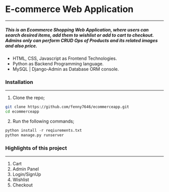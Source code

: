 # E-commerce Web Application
---

##### This is an Ecommerce Shopping Web Application, where users can search desired items, add them to wishlist or add to cart to checkout. Admins only can perform CRUD Ops of Products and its related images and also price. 
+ HTML, CSS, Javascript as Frontend Technologies.
+ Python as Backend Programming language.
+ MySQL | Django-Admin as Database ORM console.

### Installation
---
1. Clone the repo;
```bash
git clone https://github.com/fenny7646/ecommerceapp.git
cd ecommerceapp
```
2. Run the following commands;
```python
python install -r reqiurements.txt
python manage.py runserver
```

### Highlights of this project
---
1. Cart
2. Admin Panel
3. Login/SignUp
4. Wishlist
5. Checkout